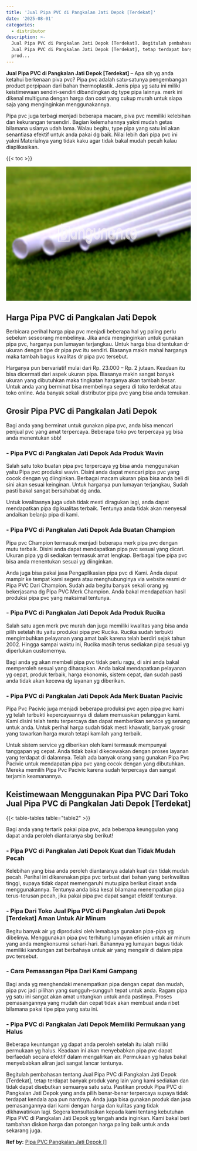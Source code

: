```yaml
---
title: 'Jual Pipa PVC di Pangkalan Jati Depok [Terdekat]'
date: '2025-08-01'
categories:
  - distributor
description: >-
  Jual Pipa PVC di Pangkalan Jati Depok [Terdekat]. Begitulah pembahasan tentang
  Jual Pipa PVC di Pangkalan Jati Depok [Terdekat], tetap terdapat banyak
  prod...
---
```


**Jual Pipa PVC di Pangkalan Jati Depok \[Terdekat\]** – Apa sih yg anda ketahui berkenaan piva pvc? Pipa pvc adalah satu-satunya pengembangan product perpipaan dari bahan thermoplastik. Jenis pipa yg satu ini miliki keistimewaan sendiri-sendiri dibandingkan dg type pipa lainnya. merk ini dikenal multiguna dengan harga dan cost yang cukup murah untuk siapa saja yang menginginkan menggunakannya.

Pipa pvc juga terbagi menjadi beberapa macam, piva pvc memiliki kelebihan dan kekurangan tersendiri. Bagian kelemahannya yakni mudah getas bilamana usianya udah lama. Walau begitu, type pipa yang satu ini akan senantiasa efektif untuk anda pakai dg baik. Nilai lebih dari pipa pvc ini yakni Materialnya yang tidak kaku agar tidak bakal mudah pecah kalau diaplikasikan.

{{< toc >}}

![Jual Pipa PVC di Pangkalan Jati Depok [Terdekat]](/images/jaul-pipa-pvc-55.png)

## Harga Pipa PVC di Pangkalan Jati Depok

Berbicara perihal harga pipa pvc menjadi beberapa hal yg paling perlu sebelum seseorang membelinya. Jika anda menginginkan untuk gunakan pipa pvc, harganya pun lumayan terjangkau. Untuk harga bisa ditentukan dr ukuran dengan tipe dr pipa pvc itu sendiri. Biasanya makin mahal harganya maka tambah bagus kwalitas dr pipa pvc tersebut.

Harganya pun bervariatif mulai dari Rp. 23.000 – Rp. 2 jutaan. Keadaan itu bisa dicermati dari aspek ukuran pipa. Biasanya makin sangat banyak ukuran yang dibutuhkan maka tingkatan harganya akan tambah besar. Untuk anda yang berminat bisa membelinya segera di toko terdekat atau toko online. Ada banyak sekali distributor pipa pvc yang bisa anda temukan.

## Grosir Pipa PVC di Pangkalan Jati Depok

Bagi anda yang berminat untuk gunakan pipa pvc, anda bisa mencari penjual pvc yang amat terpercaya. Beberapa toko pvc terpercaya yg bisa anda menentukan sbb!

### \- Pipa PVC di Pangkalan Jati Depok Ada Produk Wavin

Salah satu toko buatan pipa pvc terpercaya yg bisa anda menggunakan yaitu Pipa pvc produksi wavin. Disini anda dapat mencari pipa pvc yang cocok dengan yg diinginkan. Berbagai macam ukuran pipa bisa anda beli di sini akan sesuai keinginan. Untuk harganya pun lumayan terjangkau, Sudah pasti bakal sangat bersahabat dg anda.

Untuk kwalitasnya juga udah tidak mesti diragukan lagi, anda dapat mendapatkan pipa dg kualitas terbaik. Tentunya anda tidak akan menyesal andaikan belanja pipa di kami.

### \- Pipa PVC di Pangkalan Jati Depok Ada Buatan Champion

Pipa pvc Champion termasuk menjadi beberapa merk pipa pvc dengan mutu terbaik. Disini anda dapat mendapatkan pipa pvc sesuai yang dicari. Ukuran pipa yg di sediakan termasuk amat lengkap. Berbagai tipe pipa pvc bisa anda menentukan sesuai yg diinginkan.

Anda juga bisa pakai jasa Pengaplikasian pipa pvc di Kami. Anda dapat mampir ke tempat kami segera atau menghubunginya via website resmi dr Pipa PVC Dari Champion. Sudah ada begitu banyak sekali orang yg bekerjasama dg Pipa PVC Merk Champion. Anda bakal mendapatkan hasil produksi pipa pvc yang maksimal tentunya.

### \- Pipa PVC di Pangkalan Jati Depok Ada Produk Rucika

Salah satu agen merk pvc murah dan juga memiliki kwalitas yang bisa anda pilih setelah itu yaitu produksi pipa pvc Rucika. Rucika sudah terbukti mengimbuhkan pelayanan yang amat baik karena telah berdiri sejak tahun 2002. Hingga sampai waktu ini, Rucika masih terus sediakan pipa sesuai yg diperlukan customernya.

Bagi anda yg akan membeli pipa pvc tidak perlu ragu, di sini anda bakal memperoleh sesuai yang diharapkan. Anda bakal mendapatkan pelayanan yg cepat, produk terbaik, harga ekonomis, sistem cepat, dan sudah pasti anda tidak akan kecewa dg layanan yg diberikan.

### \- Pipa PVC di Pangkalan Jati Depok Ada Merk Buatan Pacivic

Pipa Pvc Pacivic juga menjadi beberapa produksi pvc agen pipa pvc kami yg telah terbukti kepercayaannya di dalam memuaskan pelanggan kami. Kami disini telah tentu terpercaya dan dapat memberikan service yg senang untuk anda. Untuk perihal harga sudah tidak mesti khawatir, banyak grosir yang tawarkan harga murah tetapi kamilah yang terbaik.

Untuk sistem service yg diberikan oleh kami termasuk mempunyai tanggapan yg cepat. Anda tidak bakal dikecewakan dengan proses layanan yang terdapat di dalamnya. Telah ada banyak orang yang gunakan Pipa Pvc Pacivic untuk mendapatan pipa pvc yang cocok dengan yang dibutuhkan. Mereka memilih Pipa Pvc Pacivic karena sudah terpercaya dan sangat terjamin keamanannya.

## Keistimewaan Menggunakan Pipa PVC Dari Toko Jual Pipa PVC di Pangkalan Jati Depok \[Terdekat\]

{{< table-tables table="table2" >}}

Bagi anda yang tertarik pakai pipa pvc, ada beberapa keunggulan yang dapat anda peroleh diantaranya sbg berikut!

### \- Pipa PVC di Pangkalan Jati Depok Kuat dan Tidak Mudah Pecah

Kelebihan yang bisa anda peroleh diantaranya adalah kuat dan tidak mudah pecah. Perihal ini dikarenakan pipa pvc terbuat dari bahan yang berkwalitas tinggi, supaya tidak dapat memengaruhi mutu pipa berikut disaat anda menggunakannya. Tentunya anda bisa kesal bilamana menempatkan pipa terus-terusan pecah, jika pakai pipa pvc dapat sangat efektif tentunya.

### \- Pipa Dari Toko Jual Pipa PVC di Pangkalan Jati Depok \[Terdekat\] Aman Untuk Air Minum

Begitu banyak air yg diproduksi oleh lemabaga gunakan pipa-pipa yg dibelinya. Menggunakan pipa pvc terhitung lumayan efisien untuk air minum yang anda mengkonsumsi sehari-hari. Bahannya yg lumayan bagus tidak memiliki kandungan zat berbahaya untuk air yang mengalir di dalam pipa pvc tersebut.

### \- Cara Pemasangan Pipa Dari Kami Gampang

Bagi anda yg menghendaki menempatkan pipa dengan cepat dan mudah, pipa pvc jadi pilihan yang sungguh-sungguh tepat untuk anda. Ragam pipa yg satu ini sangat akan amat untungkan untuk anda pastinya. Proses pemasangannya yang mudah dan cepat tidak akan membuat anda ribet bilamana pakai tipe pipa yang satu ini.

### \- Pipa PVC di Pangkalan Jati Depok Memiliki Permukaan yang Halus

Beberapa keuntungan yg dapat anda peroleh setelah itu ialah miliki permukaan yg halus. Keadaan ini akan menyebabkan pipa pvc dapat berfaedah secara efektif dalam mengalirkan air. Permukaan yg halus bakal menyebabkan aliran jadi sangat lancar tentunya.

Begitulah pembahasan tentang Jual Pipa PVC di Pangkalan Jati Depok \[Terdekat\], tetap terdapat banyak produk yang lain yang kami sediakan dan tidak dapat disebutkan semuanya satu satu. Pastikan produk Pipa PVC di Pangkalan Jati Depok yang anda pilih benar-benar terpercaya supaya tidak terdapat kendala apa pun nantinya. Anda juga bisa gunakan produk dan jasa pemasangannya dari kami dengan harga dan kulitas yang tidak dikhawatirkan lagi. Segera konsultasikan kepada kami tentang kebutuhan Pipa PVC di Pangkalan Jati Depok yg tengah anda inginkan. Kami bakal beri tambahan diskon harga dan potongan harga paling baik untuk anda sekarang juga.

**Ref by:** [Pipa PVC Pangkalan Jati Depok []](https://id.wikipedia.org/wiki/Pipa)
